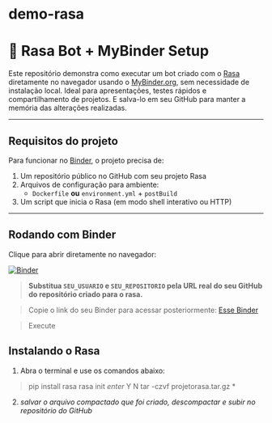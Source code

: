 # demo-rasa

# 🤖 Rasa Bot + MyBinder Setup

Este repositório demonstra como executar um bot criado com o [Rasa](https://rasa.com/) diretamente no navegador usando o [MyBinder.org](https://mybinder.org/), sem necessidade de instalação local. Ideal para apresentações, testes rápidos e compartilhamento de projetos.
E salva-lo em seu GitHub para manter a memória das alterações realizadas.

---
## Requisitos do projeto

Para funcionar no [Binder](https://mybinder.org), o projeto precisa de:

1. Um repositório público no GitHub com seu projeto Rasa
2. Arquivos de configuração para ambiente:
   - `Dockerfile` **ou** `environment.yml` + `postBuild`
3. Um script que inicia o Rasa (em modo shell interativo ou HTTP)

---

## Rodando com Binder

Clique para abrir diretamente no navegador:

[![Binder](https://mybinder.org/badge_logo.svg)](https://mybinder.org/v2/gh/SEU_USUARIO/SEU_REPOSITORIO/HEAD?urlpath=lab/tree/start_rasa.ipynb)

> **Substitua `SEU_USUARIO` e `SEU_REPOSITORIO` pela URL real do seu GitHub do repositório criado para o rasa.**

> Copie o link do seu Binder para acessar posteriormente: [Esse Binder](https://mybinder.org/v2/gh/JadeOhara/demo-rasa/HEAD)

> Execute

##  Instalando o Rasa

1. Abra o terminal e use os comandos abaixo:

> pip install rasa
> rasa init
> *enter*
> Y
> N
> tar -czvf projetorasa.tar.gz *

2. *salvar o arquivo compactado que foi criado, descompactar e subir no repositório do GitHub*
